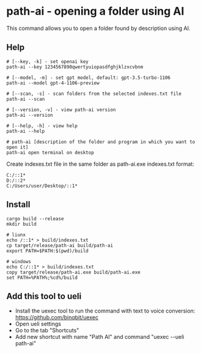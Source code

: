 # path-ai - opening a folder using AI
This command allows you to open a folder found by description using AI.

## Help
```shell
# [--key, -k] - set openai key
path-ai --key 1234567890qwertyuiopasdfghjklzxcvbnm

# [--model, -m] - set gpt model, default: gpt-3.5-turbo-1106
path-ai --model gpt-4-1106-preview

# [--scan, -s] - scan folders from the selected indexes.txt file
path-ai --scan

# [--version, -v] - view path-ai version
path-ai --version

# [--help, -h] - view help
path-ai --help

# path-ai [description of the folder and program in which you want to open it]
path-ai open terminal on desktop
```

Create indexes.txt file in the same folder as path-ai.exe
indexes.txt format:
```
C:/::1*
D:/::2*
C:/Users/user/Desktop/::1*
```

## Install
```shell
cargo build --release
mkdir build

# liunx
echo /::1* > build/indexes.txt
cp target/release/path-ai build/path-ai
export PATH=$PATH:$(pwd)/build

# windows
echo C:/::1* > build/indexes.txt
copy target/release/path-ai.exe build/path-ai.exe
set PATH=%PATH%;%cd%/build
```

## Add this tool to ueli
- Install the uexec tool to run the command with text to voice conversion: https://github.com/binqbit/uexec
- Open ueli settings
- Go to the tab "Shortcuts"
- Add new shortcut with name "Path AI" and command "uexec --ueli path-ai"
